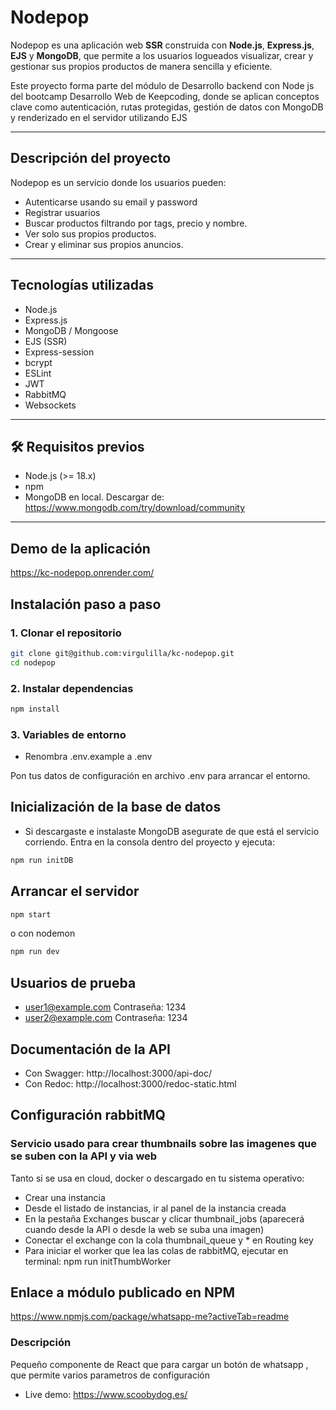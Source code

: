 # Nodepop


Nodepop es una aplicación web **SSR** construida con **Node.js**, **Express.js**, **EJS** y **MongoDB**, que permite a los usuarios logueados visualizar, crear y gestionar sus propios productos de manera sencilla y eficiente.

Este proyecto forma parte del módulo de Desarrollo backend con Node js del bootcamp Desarrollo Web de Keepcoding, donde se aplican conceptos clave como autenticación, rutas protegidas, gestión de datos con MongoDB y renderizado en el servidor utilizando EJS

---

## Descripción del proyecto

Nodepop es un servicio donde los usuarios pueden:
- Autenticarse usando su email y password
- Registrar usuarios
- Buscar productos filtrando por tags, precio y nombre.
- Ver solo sus propios productos.
- Crear y eliminar sus propios anuncios.
  
---

## Tecnologías utilizadas
- Node.js
- Express.js
- MongoDB / Mongoose
- EJS (SSR)
- Express-session
- bcrypt
- ESLint
- JWT
- RabbitMQ
- Websockets

---

## 🛠️ Requisitos previos

- Node.js (>= 18.x)
- npm
- MongoDB en local. Descargar de: https://www.mongodb.com/try/download/community

---

## Demo de la aplicación

https://kc-nodepop.onrender.com/

## Instalación paso a paso

### 1. Clonar el repositorio

```bash
git clone git@github.com:virgulilla/kc-nodepop.git
cd nodepop
```
### 2. Instalar dependencias

```bash
npm install
```
### 3. Variables de entorno

- Renombra .env.example a .env

Pon tus datos de configuración en archivo .env para arrancar el entorno.

## Inicialización de la base de datos

- Si descargaste e instalaste MongoDB asegurate de que está el servicio corriendo.
    Entra en la consola dentro del proyecto y ejecuta:

```bash
npm run initDB
```

## Arrancar el servidor

```bash
npm start
```

o con nodemon

```bash
npm run dev
```


## Usuarios de prueba
- user1@example.com Contraseña: 1234
- user2@example.com Contraseña: 1234

## Documentación de la API

- Con Swagger: http://localhost:3000/api-doc/
- Con Redoc: http://localhost:3000/redoc-static.html

## Configuración rabbitMQ
### Servicio usado para crear thumbnails sobre las imagenes que se suben con la API y via web
Tanto si se usa en cloud, docker o descargado en tu sistema operativo: 
- Crear una instancia
- Desde el listado de instancias, ir al panel de la instancia creada
- En la pestaña Exchanges buscar y clicar thumbnail_jobs (aparecerá cuando desde la API o desde la web se suba una imagen)
- Conectar el exchange con la cola thumbnail_queue y * en Routing key
- Para iniciar el worker que lea las colas de rabbitMQ, ejecutar en terminal: npm run initThumbWorker

## Enlace a módulo publicado en NPM

https://www.npmjs.com/package/whatsapp-me?activeTab=readme

### Descripción

Pequeño componente de React que para cargar un botón de whatsapp , que permite varios parametros de configuración
- Live demo: https://www.scoobydog.es/